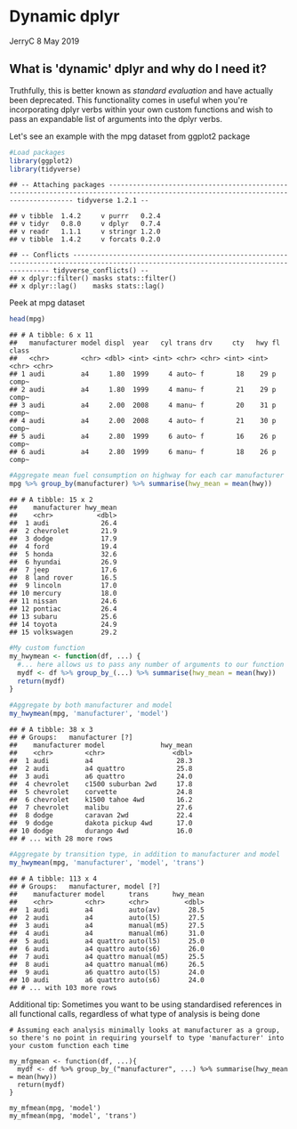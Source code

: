 Dynamic dplyr
================
JerryC
8 May 2019

What is 'dynamic' dplyr and why do I need it?
---------------------------------------------

Truthfully, this is better known as *standard evaluation* and have actually been deprecated. This functionality comes in useful when you're incorporating dplyr verbs within your own custom functions and wish to pass an expandable list of arguments into the dplyr verbs.

Let's see an example with the mpg dataset from ggplot2 package

``` r
#Load packages
library(ggplot2)
library(tidyverse)
```

    ## -- Attaching packages ----------------------------------------------------------------------------------------------------------------------------------- tidyverse 1.2.1 --

    ## v tibble  1.4.2     v purrr   0.2.4
    ## v tidyr   0.8.0     v dplyr   0.7.4
    ## v readr   1.1.1     v stringr 1.2.0
    ## v tibble  1.4.2     v forcats 0.2.0

    ## -- Conflicts -------------------------------------------------------------------------------------------------------------------------------------- tidyverse_conflicts() --
    ## x dplyr::filter() masks stats::filter()
    ## x dplyr::lag()    masks stats::lag()

Peek at mpg dataset

``` r
head(mpg)
```

    ## # A tibble: 6 x 11
    ##   manufacturer model displ  year   cyl trans drv     cty   hwy fl    class
    ##   <chr>        <chr> <dbl> <int> <int> <chr> <chr> <int> <int> <chr> <chr>
    ## 1 audi         a4     1.80  1999     4 auto~ f        18    29 p     comp~
    ## 2 audi         a4     1.80  1999     4 manu~ f        21    29 p     comp~
    ## 3 audi         a4     2.00  2008     4 manu~ f        20    31 p     comp~
    ## 4 audi         a4     2.00  2008     4 auto~ f        21    30 p     comp~
    ## 5 audi         a4     2.80  1999     6 auto~ f        16    26 p     comp~
    ## 6 audi         a4     2.80  1999     6 manu~ f        18    26 p     comp~

``` r
#Aggregate mean fuel consumption on highway for each car manufacturer
mpg %>% group_by(manufacturer) %>% summarise(hwy_mean = mean(hwy))
```

    ## # A tibble: 15 x 2
    ##    manufacturer hwy_mean
    ##    <chr>           <dbl>
    ##  1 audi             26.4
    ##  2 chevrolet        21.9
    ##  3 dodge            17.9
    ##  4 ford             19.4
    ##  5 honda            32.6
    ##  6 hyundai          26.9
    ##  7 jeep             17.6
    ##  8 land rover       16.5
    ##  9 lincoln          17.0
    ## 10 mercury          18.0
    ## 11 nissan           24.6
    ## 12 pontiac          26.4
    ## 13 subaru           25.6
    ## 14 toyota           24.9
    ## 15 volkswagen       29.2

``` r
#My custom function
my_hwymean <- function(df, ...) {
  #... here allows us to pass any number of arguments to our function
  mydf <- df %>% group_by_(...) %>% summarise(hwy_mean = mean(hwy))
  return(mydf)
}

#Aggregate by both manufacturer and model
my_hwymean(mpg, 'manufacturer', 'model')
```

    ## # A tibble: 38 x 3
    ## # Groups:   manufacturer [?]
    ##    manufacturer model              hwy_mean
    ##    <chr>        <chr>                 <dbl>
    ##  1 audi         a4                     28.3
    ##  2 audi         a4 quattro             25.8
    ##  3 audi         a6 quattro             24.0
    ##  4 chevrolet    c1500 suburban 2wd     17.8
    ##  5 chevrolet    corvette               24.8
    ##  6 chevrolet    k1500 tahoe 4wd        16.2
    ##  7 chevrolet    malibu                 27.6
    ##  8 dodge        caravan 2wd            22.4
    ##  9 dodge        dakota pickup 4wd      17.0
    ## 10 dodge        durango 4wd            16.0
    ## # ... with 28 more rows

``` r
#Aggregate by transition type, in addition to manufacturer and model
my_hwymean(mpg, 'manufacturer', 'model', 'trans')
```

    ## # A tibble: 113 x 4
    ## # Groups:   manufacturer, model [?]
    ##    manufacturer model      trans      hwy_mean
    ##    <chr>        <chr>      <chr>         <dbl>
    ##  1 audi         a4         auto(av)       28.5
    ##  2 audi         a4         auto(l5)       27.5
    ##  3 audi         a4         manual(m5)     27.5
    ##  4 audi         a4         manual(m6)     31.0
    ##  5 audi         a4 quattro auto(l5)       25.0
    ##  6 audi         a4 quattro auto(s6)       26.0
    ##  7 audi         a4 quattro manual(m5)     25.5
    ##  8 audi         a4 quattro manual(m6)     26.5
    ##  9 audi         a6 quattro auto(l5)       24.0
    ## 10 audi         a6 quattro auto(s6)       24.0
    ## # ... with 103 more rows

Additional tip: Sometimes you want to be using standardised references in all functional calls, regardless of what type of analysis is being done

``` t
# Assuming each analysis minimally looks at manufacturer as a group, so there's no point in requiring yourself to type 'manufacturer' into your custom function each time

my_mfgmean <- function(df, ...){
  mydf <- df %>% group_by_("manufacturer", ...) %>% summarise(hwy_mean = mean(hwy))
  return(mydf)
}

my_mfmean(mpg, 'model')
my_mfmean(mpg, 'model', 'trans')
```
